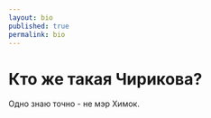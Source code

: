 ```yaml
---
layout: bio
published: true
permalink: bio
---
```


# Кто же такая Чирикова?

Одно знаю точно - не мэр Химок.